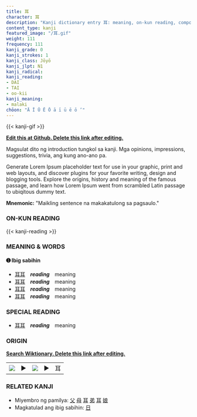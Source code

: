 ```yaml
---
title: 耳
character: 耳
description: "Kanji dictionary entry 耳: meaning, on-kun reading, compounds, origin, related kanji"
content_type: kanji
featured_image: "/耳.gif"
weight: 111
frequency: 111
kanji_grade: 0
kanji_strokes: 1
kanji_class: Jōyō
kanji_jlpt: N1
kanji_radical: 
kanji_reading: 
- DAI
- TAI
- oo-kii
kanji_meaning:
- malaki
chōon: "Ā Ī Ū Ē Ō ā ī ū ē ō ’"
---
```

[//]: # (Don't edit the line below. Kanji animated GIF code is automatically generated.)
{{< kanji-gif >}}

[//]: # (Edit below this line.)

**[Edit this at Github. Delete this link after editing.](https://github.com/tim0g/tim/tree/main/content/kanji/耳/index.md)**

Magsulat dito ng introduction tungkol sa kanji. Mga opinions, impressions, suggestions, trivia, ang kung ano-ano pa.

Generate Lorem Ipsum placeholder text for use in your graphic, print and web layouts, and discover plugins for your favorite writing, design and blogging tools. Explore the origins, history and meaning of the famous passage, and learn how Lorem Ipsum went from scrambled Latin passage to ubiqitous dummy text.
 
**Mnemonic:** "Maikling sentence na makakatulong sa pagsaulo."

### ON-KUN READING

[//]: # (Don't edit the line below. ON-KUN READING code is automatically generated.)
{{< kanji-reading >}}

### MEANING & WORDS

#### ➊ **Ibig sabihin**
  - [耳](../耳)[耳](../耳)　***reading***　meaning
  - [耳](../耳)[耳](../耳)　***reading***　meaning
  - [耳](../耳)[耳](../耳)　***reading***　meaning
  - [耳](../耳)[耳](../耳)　***reading***　meaning

### SPECIAL READING
  - [耳](../耳)[耳](../耳)　***reading***　meaning

### ORIGIN

**[Search Wiktionary. Delete this link after editing.](https://wiktionary.org/wiki/耳)**
<table class="kanji-table"><tr><td>
<img src="60px-耳-bronze.svg.png">
</td><td>▶</td><td>
<img src="60px-耳-oracle.svg.png">
</td><td>▶</td>
<td class="kanji-origin">耳</td>
</tr></table>

### RELATED KANJI
- Miyembro ng pamilya: [父](../父) [母](../母) [耳](../耳) [弟](../弟) [耳](../耳) [娘](../娘)
- Magkatulad ang ibig sabihin: [日](../日)
